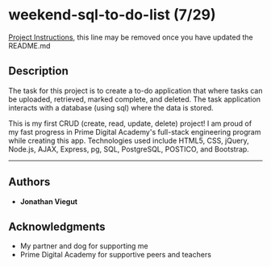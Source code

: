 # weekend-sql-to-do-list (7/29)

[Project Instructions](./INSTRUCTIONS.md), this line may be removed once you have updated the README.md

## Description

The task for this project is to create a to-do application that where tasks can be uploaded, retrieved, marked complete, and deleted. The task application interacts with a database (using sql) where the data is stored.

This is my first CRUD (create, read, update, delete) project! I am proud of my fast progress in Prime Digital Academy's full-stack engineering program while creating this app. Technologies used include HTML5, CSS, jQuery, Node.js, AJAX, Express, pg, SQL, PostgreSQL, POSTICO, and Bootstrap.

-------------------------------------------

## Authors

* **Jonathan Viegut**

## Acknowledgments

* My partner and dog for supporting me
* Prime Digital Academy for supportive peers and teachers
